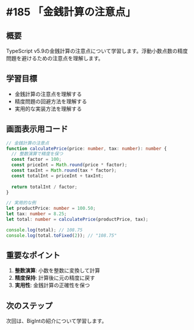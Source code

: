 # #185 「金銭計算の注意点」

## 概要
TypeScript v5.9の金銭計算の注意点について学習します。浮動小数点数の精度問題を避けるための注意点を理解します。

## 学習目標
- 金銭計算の注意点を理解する
- 精度問題の回避方法を理解する
- 実用的な実装方法を理解する

## 画面表示用コード

```typescript
// 金銭計算の注意点
function calculatePrice(price: number, tax: number): number {
  // 整数演算で精度を保つ
  const factor = 100;
  const priceInt = Math.round(price * factor);
  const taxInt = Math.round(tax * factor);
  const totalInt = priceInt + taxInt;
  
  return totalInt / factor;
}

// 実用的な例
let productPrice: number = 100.50;
let tax: number = 8.25;
let total: number = calculatePrice(productPrice, tax);

console.log(total); // 108.75
console.log(total.toFixed(2)); // "108.75"
```

## 重要なポイント
1. **整数演算**: 小数を整数に変換して計算
2. **精度保持**: 計算後に元の精度に戻す
3. **実用性**: 金銭計算の正確性を保つ

## 次のステップ
次回は、BigIntの紹介について学習します。
